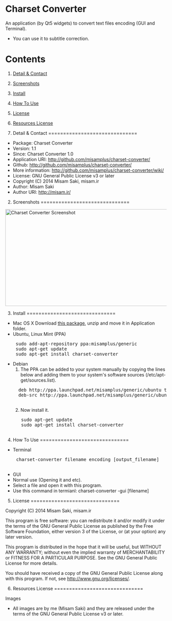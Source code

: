 Charset Converter
==========

An application (by Qt5 widgets) to convert text files encoding (GUI and Terminal).

* You can use it to subtitle correction.

Contents
==============================

1. <a href="#1-detail--contact">Detail & Contact</a>
2. <a href="#2-screenshots">Screenshots</a>
3. <a href="#3-install">Install</a>
4. <a href="#4-how-to-use">How To Use</a>
5. <a href="#5-license">License</a>
6. <a href="#6-resources-license">Resources License</a>

1. Detail & Contact
==============================

* Package: Charset Converter
* Version: 1.1
* Since: Charset Converter 1.0
* Application URI: http://github.com/misamplus/charset-converter/
* Github: http://github.com/misamplus/charset-converter/
* More information: http://github.com/misamplus/charset-converter/wiki/
* License: GNU General Public License v3 or later
* Copyright (C) 2014 Misam Saki, misam.ir
* Author: Misam Saki
* Author URI: http://misam.ir/

2. Screenshots
==============================

<img src="https://raw.github.com/misamplus/charset-converter/master/screenshot.png" alt="Charset Converter Screenshot" title="Charset Converter Screenshot" width="535px" height="302px" />

3. Install
==============================

* Mac OS X
  Download <a titile="Charset Converter for Mac OS X" href="https://github.com/misamplus/charset-converter/raw/master/output/Mac%20OS%20X/Charset%20Converter.zip">this package</a>, unzip and move it in Application folder.
* Ubuntu, Linux Mint (PPA)
  <pre>
   sudo add-apt-repository ppa:misamplus/generic
   sudo apt-get update
   sudo apt-get install charset-converter
  </pre>
* Debian
  1. The PPA can be added to your system manually by copying the lines below and adding them to your system's software sources (/etc/apt-get/sources.list).
   <pre>
    deb http://ppa.launchpad.net/misamplus/generic/ubuntu trusty main
    deb-src http://ppa.launchpad.net/misamplus/generic/ubuntu trusty main
   </pre>
  2. Now install it.
  	<pre>
     sudo apt-get update
     sudo apt-get install charset-converter
    </pre>

4. How To Use
==============================

 * Terminal
  <pre>
  	charset-converter filename encoding [output_filename]
  </pre>
 * GUI
  * Normal use (Opening it and etc).
  * Select a file and open it with this program.
  * Use this command in termianl: charset-converter -gui [filename]

5. License
==============================

Copyright (C) 2014 Misam Saki, misam.ir

This program is free software: you can redistribute it and/or modify
it under the terms of the GNU General Public License as published by
the Free Software Foundation, either version 3 of the License, or
(at your option) any later version.

This program is distributed in the hope that it will be useful,
but WITHOUT ANY WARRANTY; without even the implied warranty of
MERCHANTABILITY or FITNESS FOR A PARTICULAR PURPOSE.  See the
GNU General Public License for more details.

You should have received a copy of the GNU General Public License
along with this program.  If not, see <http://www.gnu.org/licenses/>.

6. Resources License
==============================

Images
* All images are by me (Misam Saki) and they are released under the terms of the GNU General Public License v3 or later.